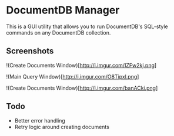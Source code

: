 # DocumentDB Manager

This is a GUI utility that allows you to run DocumentDB's SQL-style commands on any DocumentDB collection.

## Screenshots

!(Create Documents Window)[http://i.imgur.com/IZFw2kj.png]

!(Main Query Window)[http://i.imgur.com/O8Tipxl.png]

!(Create Documents Window)[http://i.imgur.com/banACki.png]


## Todo

* Better error handling
* Retry logic around creating documents
